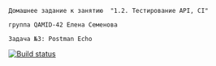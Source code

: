 ```Домашнее задание к занятию  "1.2. Тестирование API, CI"```

```группа QAMID-42 Елена Семенова```

```Задача №3: Postman Echo ```

[![Build status](https://ci.appveyor.com/api/projects/status/d521t4lrwgifwunm?svg=true)](https://ci.appveyor.com/project/SElena050622/gra2-3-aqa-code-post)
